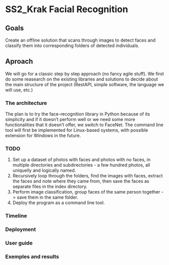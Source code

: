 # SS2_Krak Facial Recognition

## Goals
Create an offline solution that scans through images to detect faces and classify them into corresponding folders of detected individuals.

## Aproach
We will go for a classic step by step approach (no fancy agile stuff).
We first do some reasearch on the existing libraries and solutions to decide about the main structure of the project (RestAPI, simple software, the language we will use, etc.)

### The architecture
The plan is to try the face-recognition library in Python because of its simplicity and if it doesn’t perform well or we need some more functionalities that it doesn’t offer, we switch to FaceNet.
The command line tool will first be implemented for Linux-based systems, with possible extension for Windows in the future.

### TODO
1) Set up a dataset of photos with faces and photos with no faces, in multiple directories and subdirectories - a few hundred photos, all uniquelly and logically named.
2) Recursively loop through the folders, find the images with faces, extract the faces and note where they came from, then save the faces as separate files in the index directory.
3) Perform image classification, group faces of the same person together -> save them in the same folder. 
4) Deploy the program as a command line tool.

### Timeline


### Deployment

### User guide

### Exemples and results
